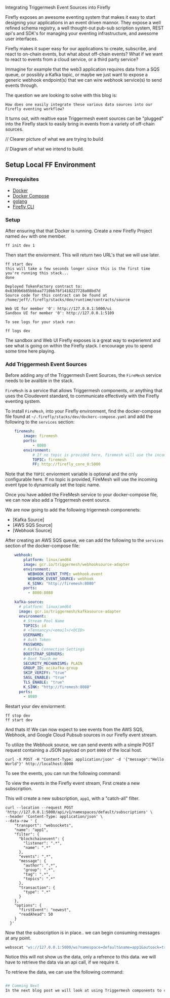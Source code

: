 Integrating Triggermesh Event Sources into Firefly


Firefly exposes an awesome eventing system that makes it easy to start designing your applications in an event driven mannor. They expose a well refined schema registry, a well thought-out pub-sub scription system, REST api's and SDK's for managing your eventing infrastructure, and awesome user interfaces.

Firefly makes it super easy for our applications to create, subscribe, and react to on-chain events, but what about off-chain events? What if we want to react to events from a cloud service, or a third party service?

Immagine for example that the web3 application requires data from a SQS queue, or possibly a Kafka topic, or maybe we just want to expose a generic webhook endpoint(s) that we can wire webhook service(s) to send events through.

The question we are looking to solve with this blog is:
```
How does one easily integrate these various data sources into our Firefly eventing workflow?
```


It turns out, with realtive ease Triggermesh event sources can be "plugged" into the Firefly stack to easily bring in events from a variety of off-chain sources.

// Clearer picture of what we are trying to build

// Diagram of what we intend to build. 


## Setup Local FF Environment
### Prerequisites

* [Docker](https://docs.docker.com/get-docker/)
* [Docker Compose](https://docs.docker.com/compose/install/)
* [golang](https://golang.org/doc/install)
* [Firefly CLI](https://hyperledger.github.io/firefly/gettingstarted/firefly_cli.html)

### Setup

After ensuring that that Docker is running. Create a new Firefly Project named `dev` with one member.

```
ff init dev 1
```

Then start the enviorment. This will return two URL's that we will use later.

```
ff start dev
this will take a few seconds longer since this is the first time you're running this stack...
done

Deployed TokenFactory contract to: 0x8389b6b85bbbaa7710bb76f1418227728a08bd7d
Source code for this contract can be found at /home/jeff/.firefly/stacks/dev/runtime/contracts/source

Web UI for member '0': http://127.0.0.1:5000/ui
Sandbox UI for member '0': http://127.0.0.1:5109

To see logs for your stack run:

ff logs dev

```

The sandbox and Web UI Firefly exposes is a great way to experiemnt and see what is going on within the Firefly stack. I encourage you to spend some time here playing.

### Add Triggermesh Event Sources

Before adding any of the Triggermesh Event Sources, the `FireMesh` service needs to be avalible in the stack.

`FireMesh` is a service that allows Triggermesh components, or anything that uses the Cloudevent standard, to communicate effectively with the Firefly eventing system.

To install `FireMesh`, into your Firefly environment, find the docker-compose file found at `~/.firefly/stacks/dev/dockerc-compose.yaml` and add the following to the `services` section:

```yaml
    firemesh:
        image: firemesh
        ports:
            - 8080
        environment:
            # If no topic is provided here, firemesh will use the incoming event type to dynamically set the topic name.
            TOPIC: firemesh
            FF: http://firefly_core_0:5000
```

Note that the `TOPIC` enviorment variable is optional and the only configurable here. If no topic is provided, FireMesh will use the incoming event type to dynamically set the topic name.


Once you have added the FireMesh service to your docker-compose file, we can now also add a Triggermesh event source.

We are now going to add the following trigermesh componenets:

- [Kafka Source]
- [AWS SQS Source]
- [Webhook Source]

After creating an AWS SQS queue, we can add the following to the `services` section of the docker-compose file:

```yaml
    webhook:
        platform: linux/amd64
        image: gcr.io/triggermesh/webhooksource-adapter
        environment:
          WEBHOOK_EVENT_TYPE: webhook.event
          WEBHOOK_EVENT_SOURCE: webhook
          K_SINK: "http://firemesh:8080"
        ports:
          - 8000:8080

    kafka-source:
      # platform: linux/amd64
      image: gcr.io/triggermesh/kafkasource-adapter
      environment:
        # Stream Pool Name
        TOPICS: id
        # <Tennancy>/<email>/<OCID>
        USERNAME:
        # Auth Token
        PASSWORD:
        # Kafka Connection Settings
        BOOTSTRAP_SERVERS:
        # Dont Touch me
        SECURITY_MECHANISMS: PLAIN
        GROUP_ID: ocikafka-group
        SKIP_VERIFY: "true"
        SASL_ENABLE: "true"
        TLS_ENABLE: "true"
        K_SINK: "http://firemesh:8080"
      ports:
        - 8080

```

Restart your dev enviorment:
```
ff stop dev
ff start dev
```


And thats it! We can now expect to see events from the AWS SQS, Webhook, and Google Cloud Pubsub sources in our Firefly event stream.



To utilize the Webhook source, we can send events with a simple POST request containing a JSON payload on port `8000` of the local host.

```
curl -X POST -H "Content-Type: application/json" -d '{"message":"Hello World"}' http://localhost:8000
```


To see the events, you can run the following command:


To view the events in the Firefly event stream, First create a new subscription.

This will create a new subscription, `app1`, with a "catch-all" filter.

```
curl --location --request POST 'http://127.0.0.1:5000/api/v1/namespaces/default/subscriptions' \
--header 'Content-Type: application/json' \
--data-raw ' {
	"transport": "websockets",
	"name": "app1",
	"filter": {
	  "blockchainevent": {
		"listener": ".*",
		"name": ".*"
	  },
	  "events": ".*",
	  "message": {
		"author": ".*",
		"group": ".*",
		"tag": ".*",
		"topics": ".*"
	  },
	  "transaction": {
		"type": ".*"
	  }
	},
	"options": {
	  "firstEvent": "newest",
	  "readAhead": 50
	}
  }'
```

Now that the subscription is in place.. we can begin consuming messages at any point.



```bash
websocat "ws://127.0.0.1:5000/ws?namespace=default&name=app1&autoack=true"
```

Notice this will not show us the data, only a refrence to this data. we will have to retrieve the data via an api call, if we require it.

To retrieve the data, we can use the following command:

```bash

## Comming Next
In the next blog post we will look at using Triggermesh components to consume the events from the Firefly event stream.
